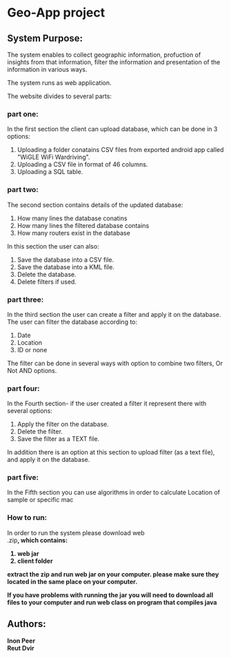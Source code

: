 # Geo-App project

## System Purpose:
The system enables to collect geographic information, profuction of insights from that information, filter the information and presentation of the information in various ways.

The system runs as web application.

The website divides to several parts:

### part one:
In the first section the client can upload database, which can be done in 3 options:
1. Uploading a folder conatains CSV files from exported android app called "WiGLE WiFi Wardriving".
2. Uploading a CSV file in format of 46 columns.
3. Uploading a SQL table.

### part two:
The second section contains details of the updated database:
1. How many lines the database conatins
2. How many lines the filtered database contains
3. How many routers exist in the database

In this section the user can also:
1. Save the database into a CSV file.
2. Save the database into a KML file.
3. Delete the database.
4. Delete filters if used.

### part three:
In the third section the user can create a filter and apply it on the database.
The user can filter the database according to:
1. Date
2. Location
3. ID
or none

The filter can be done in several ways with option to combine two filters, Or Not AND options.

### part four:
In the Fourth section- if the user created a filter it represent there with several options:
1. Apply the filter on the database.
2. Delete the filter.
3. Save the filter as a TEXT file.

In addition there is an option at this section to upload filter (as a text file), and apply it on the database.

### part five:
In the Fifth section you can use algorithms in order to calculate Location of sample or specific mac


### How to run:
In order to run the system please download web<br>.zip<b>, which contains:
1. web jar
2. client folder

extract the zip and run web jar on your computer. please make sure they located in the same place on your computer.

If you have problems with running the jar you will need to download all files to your computer and run web class on program that compiles java

Authors:
--
Inon Peer  
Reut Dvir

